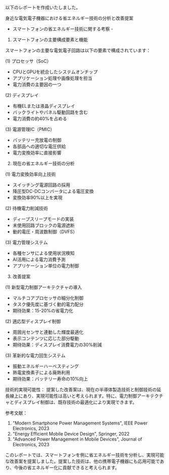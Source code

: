 以下のレポートを作成いたしました。

身近な電気電子機器における省エネルギー技術の分析と改善提案
- スマートフォンの省エネルギー技術に関する考察 -

1. スマートフォンの主要構成要素と機能

スマートフォンの主要な電気電子回路は以下の要素で構成されています：

(1) プロセッサ（SoC）
- CPUとGPUを統合したシステムオンチップ
- アプリケーション処理や画像処理を担当
- 電力消費の主要因の一つ

(2) ディスプレイ
- 有機ELまたは液晶ディスプレイ
- バックライトやパネル駆動回路を含む
- 電力消費の約40%を占める

(3) 電源管理IC（PMIC）
- バッテリー充放電の制御
- 各部品への適切な電圧供給
- 電力変換効率に直接影響

2. 現在の省エネルギー技術の分析

(1) 電力変換効率向上技術
- スイッチング電源回路の採用
- 降圧型DC-DCコンバータによる電圧変換
- 変換効率90%以上を実現

(2) 待機電力削減技術
- ディープスリープモードの実装
- 未使用回路ブロックの電源遮断
- 動的電圧・周波数制御（DVFS）

(3) 電力管理システム
- 各種センサによる使用状況検知
- AI活用による電力消費予測
- アプリケーション単位の電力制御

3. 改善提案

(1) 新型電力制御アーキテクチャの導入
- マルチコアプロセッサの細分化制御
- タスク優先度に基づく動的電力配分
- 期待効果：15-20%の省電力化

(2) 適応型ディスプレイ制御
- 周囲光センサと連動した輝度最適化
- 表示コンテンツに応じた部分駆動
- 期待効果：ディスプレイ消費電力の30%削減

(3) 革新的な電力回生システム
- 振動エネルギーハーベスティング
- 熱電変換素子による廃熱利用
- 期待効果：バッテリー寿命の10%向上

技術的実現可能性：
提案した改善案は、現在の半導体製造技術と制御技術の延長線上にあり、実現可能性は高いと考えられます。特に、電力制御アーキテクチャとディスプレイ制御は、既存技術の最適化により実現できます。

参考文献：
1. "Modern Smartphone Power Management Systems", IEEE Power Electronics, 2023
2. "Energy Efficient Mobile Device Design", Springer, 2022
3. "Advanced Power Management in Mobile Devices", Journal of Electronics, 2023

このレポートでは、スマートフォンを例に省エネルギー技術を分析し、実現可能な改善案を提案しました。提案した技術は、他の携帯電子機器にも応用可能であり、今後の省エネルギー化に貢献できると考えられます。